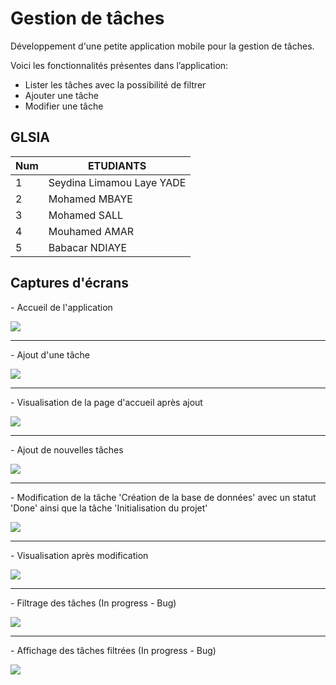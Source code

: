 # Gestion de tâches

Développement d'une petite application mobile pour la gestion de tâches.
  
Voici les fonctionnalités présentes dans l’application:

- Lister les tâches avec la possibilité de filtrer
- Ajouter une tâche
- Modifier une tâche


## GLSIA
| Num  |         ETUDIANTS        |
|------|--------------------------|
|     1| Seydina Limamou Laye YADE|
|     2| Mohamed MBAYE            |
|     3| Mohamed SALL             |
|     4| Mouhamed AMAR            |
|     5| Babacar NDIAYE           |


## Captures d'écrans
<p>- Accueil de l'application</p>
  <img src="https://github.com/Limssly/gestion_de_taches/assets/109959995/c660ef99-2c67-4779-9d0e-a8b4adc9451b">
<hr>
<p>- Ajout d'une tâche</p>
  <img src="https://github.com/Limssly/gestion_de_taches/assets/109959995/7f9178fb-0cad-495f-94b0-ec548ce5eb75">
<hr>
<p>- Visualisation de la page d'accueil après ajout</p>
  <img src="https://github.com/Limssly/gestion_de_taches/assets/109959995/487e7271-5e07-4409-80db-2a2c4abba8a3">
<hr>
<p>- Ajout de nouvelles tâches</p>
  <img src="https://github.com/Limssly/gestion_de_taches/assets/109959995/9c6f639c-c0ee-4cbc-b58f-eff9635958a8">
<hr>
<p>- Modification de la tâche 'Création de la base de données' avec un statut 'Done' ainsi que la tâche 'Initialisation du projet'</p>
  <img src="https://github.com/Limssly/gestion_de_taches/assets/109959995/bc4e8163-5f2f-484b-bc43-3beeda6c6c88">
<hr>
<p>- Visualisation après modification</p>
  <img src="https://github.com/Limssly/gestion_de_taches/assets/109959995/1b33792c-2ec4-4b83-832e-3bca28c21dd4">
<hr>
<p>- Filtrage des tâches (In progress - Bug)</p>
  <img src="https://github.com/Limssly/gestion_de_taches/assets/109959995/62018031-7320-46d6-b97c-decd4ce5338d">
<hr>
<p>- Affichage des tâches filtrées (In progress - Bug)</p>
  <img src="https://github.com/Limssly/gestion_de_taches/assets/109959995/fc041bc0-cd22-4b13-82b0-ef4fe72b639c">
  
